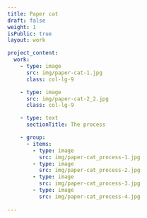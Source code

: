 ```yaml
---
title: Paper cat
draft: false
weight: 1
isPublic: true
layout: work

project_content:
  work:
    - type: image
      src: img/paper-cat-1.jpg
      class: col-lg-9

    - type: image
      src: img/paper-cat-2_2.jpg
      class: col-lg-9

    - type: text
      sectionTitle: The process

    - group:
      - items:
        - type: image
          src: img/paper-cat_process-1.jpg
        - type: image
          src: img/paper-cat_process-2.jpg
        - type: image
          src: img/paper-cat_process-3.jpg
        - type: image
          src: img/paper-cat_process-4.jpg
        
---
```

